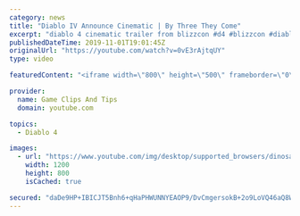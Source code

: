 ```yaml
---
category: news
title: "Diablo IV Announce Cinematic | By Three They Come"
excerpt: "diablo 4 cinematic trailer from blizzcon #d4 #blizzcon #diablo."
publishedDateTime: 2019-11-01T19:01:45Z
originalUrl: "https://youtube.com/watch?v=0vE3rAjtqUY"
type: video

featuredContent: "<iframe width=\"800\" height=\"500\" frameborder=\"0\" src=\"https://www.youtube.com/embed/0vE3rAjtqUY\" allow=\"accelerometer; autoplay; encrypted-media; gyroscope; picture-in-picture\" allowfullscreen></iframe>"

provider:
  name: Game Clips And Tips
  domain: youtube.com

topics:
  - Diablo 4

images:
  - url: "https://www.youtube.com/img/desktop/supported_browsers/dinosaur.png"
    width: 1200
    height: 800
    isCached: true

secured: "daDe9HP+IBICJT5Bnh6+qHaPHWUNNYEAOP9/DvCmgersokB+2o9LoVQ46aQ8WV2yiX0SG4ML7jp5EK867BV40WfSCnd6NMdwRngOHyFWHOFpLMWnAkJSUtlh7mq8pA56gSHdjUD8QqqfNKktIjhJEVMoy+zmaX70a+1vBw0ERhwiP7AfLMwS5EG9/wLWgJNZ4fmpqXbSmPOCE/RdRXZVNuYH4dfhfJhUQdROAh1Ir6S1P5tB8a4Gk8n9e9fxNUcXpBOjxREXMKsHaatIBDLDopaIgWiHQDE15Dc2+CjsXG6dok0y0SbxAcy/zm2TRuo9Oo9lIEn+XHcCi4JGqQqC/xf3+x3gcnVzEQDL1oLU2dJ2Hg9H++gBQPzEvmq5P2qSsyOgqBeP01n0Bs0z28/+AA==;6z52TEd5MZ2UpII+IuzVqQ=="
---
```


